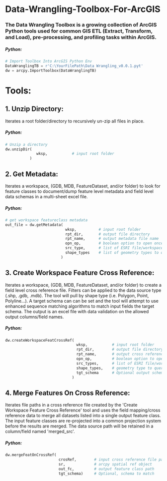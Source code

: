 # Data-Wrangling-Toolbox-For-ArcGIS
### The Data Wrangling Toolbox is a growing collection of ArcGIS Python tools used for common GIS ETL (Extract, Transform, and Load), pre-processing, and profiling tasks within ArcGIS.  

##### Python:
```python
# Import Toolbox Into ArcGIS Python Env
DataWranglingTB = r'C:\YourFilePath\Data Wrangling_v0.0.1.pyt'
dw = arcpy.ImportToolbox(DataWranglingTB)
```

# Tools:

## 1. Unzip Directory:
Iterates a root folder/directory to recursively un-zip all files in place.

##### Python:
```python
# Unzip a directory
dw.unzipDir( 
              wksp,           # input root folder
           )
```


## 2. Get Metadata:
Iterates a workspace, (GDB, MDB, FeatureDataset, and/or folder) to look for feature classes to document/dump feature level metadata and field level data schemas in a multi-sheet excel file.

##### Python:
```python
# get workspace featureclass metadata
out_file = dw.getMetadata(
                           wksp,          # input root folder
                           rpt_dir,       # output file directory
                           rpt_name,      # output metadata file name
                           opn_op,        # boolean option to open once complete
                           src_type,      # list of ESRI file/workspace types to include ['.shp', '.gdb', '.mdb']
                           shape_types    # list of geometry types to query ('Polygon', 'Polyline','Point', 'Multipoint', and 'MultiPatch')
                         )
```

## 3. Create Workspace Feature Cross Reference:
Iterates a workspace, (GDB, MDB, FeatureDataset, and/or folder) to create a field level cross reference file. Filters can be applied to the data source type (.shp, .gdb, .mdb).  The tool will pull by shape type (i.e. Polygon, Point, Polyline...).  A target schema can can be set and the tool will attempt to use enhanced sequence matching algorithms to match input fields the target schema.  The output is an excel file with data validation on the allowed output columns/field names.

##### Python:
```python
dw.createWorkspaceFeatCrossRef(
                                wksp,           # input root folder
                                rpt_dir,        # output file directory
                                rpt_name,       # output cross reference file name
                                opn_op,         # boolean option to open once complete
                                src_types,      # list of ESRI file/workspace types to include ['.shp', '.gdb', '.mdb']
                                shape_types,    # geometry type to query ('Polygon', 'Polyline','Point', 'Multipoint', or 'MultiPatch')
                                tgt_schema      # Optional output schema to map fields to (to_feild)
                              )
```

## 4. Merge Features On Cross Reference:
Iterates file paths in a cross reference file created by the 'Create Workspace Feature Cross Reference' tool and uses the field mapping/cross reference data to merge all datasets listed into a single output feature class.  The input feature classes are re-projected into a common projection system before the results are merged. The data source path will be retained in a column/field named 'merged_src'.           

##### Python:
```python
dw.mergeFeatOnCrossRef(
                        crosRef,        # input cross reference file path
                        sr,             # arcpy spatial ref object
                        out_fc,         # output feature class path
                        tgt_schema)     # Optional, schema to match
```
